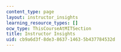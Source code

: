 ```yaml
---
content_type: page
layout: instructor_insights
learning_resource_types: []
ocw_type: ThisCourseAtMITSection
title: Instructor Insights
uid: cb9a6d3f-8de3-8637-1463-5b437784532d
---
```


